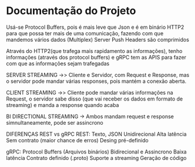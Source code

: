# Documentação do Projeto

Usá-se Protocol Buffers, pois é mais leve que Json e é em binário
HTTP2 para que possa ter mais de uma comunicação, fazendo com que mandemos vários dados (Multiplex)
Server Push
Headers são comprimidos

Através do HTTP2(que trafega mais rapidamento as informações),  tenho informações (através dos protocol buffers) e gRPC tem as APIS para fazer com que as informações sejam trafegadas

SERVER STREAMING ->> Cliente e Servidor, com Request e Response, mas o servidor pode mandar várias responses, pois mantém a conexão aberta.

CLIENT STREAMING ->> Cliente pode mandar várias informações na Request, o servidor sabe disso (que vai receber os dados em formato de streaming) e manda a response quando acaba

BI DIRECTIONAL STREAMING -> Ambos mandam request e response simnultaneamente, pode ser assincrono

DIFERENÇAS REST vs gRPC
  REST: Texto, JSON
        Unidirecional
        Alta latência
        Sem contrato (maior chance de erros)
        Desing pré-definido
        
 gRPC: Protocol Buffers (Arquivos binários)
       Bidirecional e Assincrono
       Baixa latência
       Contrato definido (.proto)
       Suporte a streaming
       Geração de código
